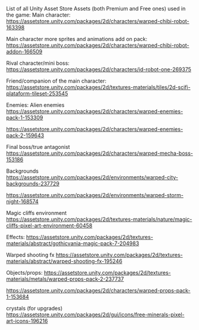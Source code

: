 List of all Unity Asset Store Assets (both Premium and Free ones) used in the game:
Main character:
https://assetstore.unity.com/packages/2d/characters/warped-chibi-robot-163398

Main character more sprites and animations add on pack:
https://assetstore.unity.com/packages/2d/characters/warped-chibi-robot-addon-166509

Rival character/mini boss:
https://assetstore.unity.com/packages/2d/characters/id-robot-one-269375

Friend/companion of the main character:
https://assetstore.unity.com/packages/2d/textures-materials/tiles/2d-scifi-plataform-tileset-253545

Enemies:
Alien enemies
https://assetstore.unity.com/packages/2d/characters/warped-enemies-pack-1-153309

https://assetstore.unity.com/packages/2d/characters/warped-enemies-pack-2-159643

Final boss/true antagonist
https://assetstore.unity.com/packages/2d/characters/warped-mecha-boss-153186

Backgrounds
https://assetstore.unity.com/packages/2d/environments/warped-city-backgrounds-237729

https://assetstore.unity.com/packages/2d/environments/warped-storm-night-168574

Magic cliffs environment
https://assetstore.unity.com/packages/2d/textures-materials/nature/magic-cliffs-pixel-art-environment-60458 

Effects:
https://assetstore.unity.com/packages/2d/textures-materials/abstract/gothicvania-magic-pack-7-204983

Warped shooting fx
https://assetstore.unity.com/packages/2d/textures-materials/abstract/warped-shooting-fx-195246 

Objects/props:
https://assetstore.unity.com/packages/2d/textures-materials/metals/warped-props-pack-2-237737

https://assetstore.unity.com/packages/2d/characters/warped-props-pack-1-153684

crystals (for upgrades)
https://assetstore.unity.com/packages/2d/gui/icons/free-minerals-pixel-art-icons-196216 
